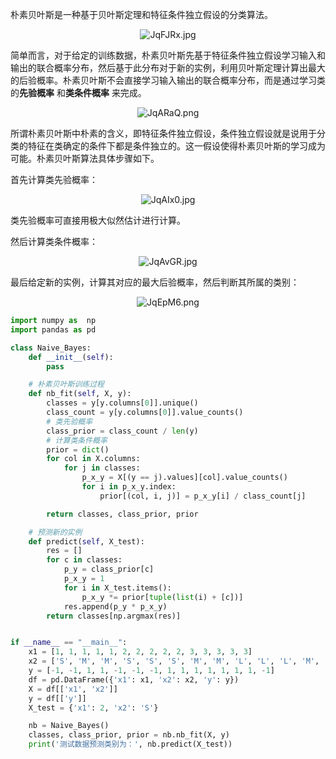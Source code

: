 朴素贝叶斯是一种基于贝叶斯定理和特征条件独立假设的分类算法。

<center><img src="https://s1.ax1x.com/2020/04/30/JqFJRx.jpg" alt="JqFJRx.jpg" border="0" /></center>

简单而言，对于给定的训练数据，朴素贝叶斯先基于特征条件独立假设学习输入和输出的联合概率分布，然后基于此分布对于新的实例，利用贝叶斯定理计算出最大的后验概率。朴素贝叶斯不会直接学习输入输出的联合概率分布，而是通过学习类的**先验概率** 和**类条件概率** 来完成。

<center><img src="https://s1.ax1x.com/2020/04/30/JqARaQ.png" alt="JqARaQ.png" border="0" /></center>

所谓朴素贝叶斯中朴素的含义，即特征条件独立假设，条件独立假设就是说用于分类的特征在类确定的条件下都是条件独立的。这一假设使得朴素贝叶斯的学习成为可能。朴素贝叶斯算法具体步骤如下。

首先计算类先验概率：

<center><img src="https://s1.ax1x.com/2020/04/30/JqAIx0.jpg" alt="JqAIx0.jpg" border="0" /></center>

类先验概率可直接用极大似然估计进行计算。

然后计算类条件概率：

<center><img src="https://s1.ax1x.com/2020/04/30/JqAvGR.jpg" alt="JqAvGR.jpg" border="0" /></center>

最后给定新的实例，计算其对应的最大后验概率，然后判断其所属的类别：

<center><img src="https://s1.ax1x.com/2020/04/30/JqEpM6.png" alt="JqEpM6.png" border="0" /></center>

```python
import numpy as  np
import pandas as pd

class Naive_Bayes:
    def __init__(self):
        pass

    # 朴素贝叶斯训练过程
    def nb_fit(self, X, y):
        classes = y[y.columns[0]].unique()
        class_count = y[y.columns[0]].value_counts()
        # 类先验概率
        class_prior = class_count / len(y)
        # 计算类条件概率
        prior = dict()
        for col in X.columns:
            for j in classes:
                p_x_y = X[(y == j).values][col].value_counts()
                for i in p_x_y.index:
                    prior[(col, i, j)] = p_x_y[i] / class_count[j]

        return classes, class_prior, prior

    # 预测新的实例
    def predict(self, X_test):
        res = []
        for c in classes:
            p_y = class_prior[c]
            p_x_y = 1
            for i in X_test.items():
                p_x_y *= prior[tuple(list(i) + [c])]
            res.append(p_y * p_x_y)
        return classes[np.argmax(res)]


if __name__ == "__main__":
    x1 = [1, 1, 1, 1, 1, 2, 2, 2, 2, 2, 3, 3, 3, 3, 3]
    x2 = ['S', 'M', 'M', 'S', 'S', 'S', 'M', 'M', 'L', 'L', 'L', 'M', 'M', 'L', 'L']
    y = [-1, -1, 1, 1, -1, -1, -1, 1, 1, 1, 1, 1, 1, 1, -1]
    df = pd.DataFrame({'x1': x1, 'x2': x2, 'y': y})
    X = df[['x1', 'x2']]
    y = df[['y']]
    X_test = {'x1': 2, 'x2': 'S'}

    nb = Naive_Bayes()
    classes, class_prior, prior = nb.nb_fit(X, y)
    print('测试数据预测类别为：', nb.predict(X_test))
```



